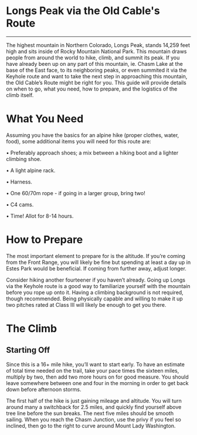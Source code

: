 # Longs Peak via the Old Cable's Route 
***
The highest mountain in Northern Colorado, Longs Peak, stands 14,259 feet high and sits inside of Rocky Mountain National Park. This mountain draws people from around the world to hike, climb, and summit its peak. If you have already been up on any part of this mountain, ie. Chasm Lake at the base of the East face, to its neighboring peaks, or even summited it via the Keyhole route and want to take the next step in approaching this mountain, the Old Cable’s Route might be right for you. This guide will provide details on when to go, what you need, how to prepare, and the logistics of the climb itself.

# What You Need 
Assuming you have the basics for an alpine hike (proper clothes, water, food), some additional items you will need for this route are:

•	Preferably approach shoes; a mix between a hiking boot and a lighter climbing shoe. 

•	A light alpine rack.

•	Harness.

•	One 60/70m rope - if going in a larger group, bring two!

•	C4 cams.

•	Time! Allot for 8-14 hours.

# How to Prepare 
The most important element to prepare for is the altitude. If you’re coming from the Front Range, you will likely be fine but spending at least a day up in Estes Park would be beneficial. If coming from further away, adjust longer. 

Consider hiking another fourteener if you haven’t already. Going up Longs via the Keyhole route is a good way to familiarize yourself with the mountain before you rope up onto it. Having a climbing background is not required, though recommended. Being physically capable and willing to make it up two pitches rated at Class III will likely be enough to get you there. 

# The Climb
## Starting Off
Since this is a 16+ mile hike, you’ll want to start early. To have an estimate of total time needed on the trail, take your pace times the sixteen miles, multiply by two, then add two more hours on for good measure. You should leave somewhere between one and four in the morning in order to get back down before afternoon storms. 

The first half of the hike is just gaining mileage and altitude. You will turn around many a switchback for 2.5 miles, and quickly find yourself above tree line before the sun breaks. The next five miles should be smooth sailing. When you reach the Chasm Junction, use the privy if you feel so inclined, then go to the right to curve around Mount Lady Washington.

